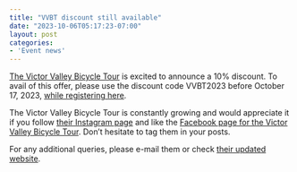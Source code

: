 ```yaml
---
title: "VVBT discount still available"
date: "2023-10-06T05:17:23-07:00"
layout: post
categories:
- 'Event news'
---
```


[The Victor Valley Bicycle Tour](http://victorvalleybicycletour.com) is excited to announce a 10% discount. To avail of this offer, please use the discount code VVBT2023 before October 17, 2023, [while registering here](https://www.active.com/orgs/victor-valley-bicycle-tour).

The Victor Valley Bicycle Tour is constantly growing and would appreciate it if you follow [their Instagram page](https://www.instagram.com/victor_valley_bicycle_tour/) and like the [Facebook page for the Victor Valley Bicycle Tour](https://www.facebook.com/victorvalleybicycletour/). Don’t hesitate to tag them in your posts.

For any additional queries, please e-mail them or check [their updated website](http://victorvalleybicycletour.com/).